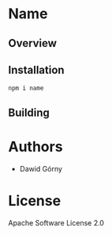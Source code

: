# Name

## Overview

## Installation

```
npm i name
```

## Building

# Authors
- Dawid Górny

# License

Apache Software License 2.0

